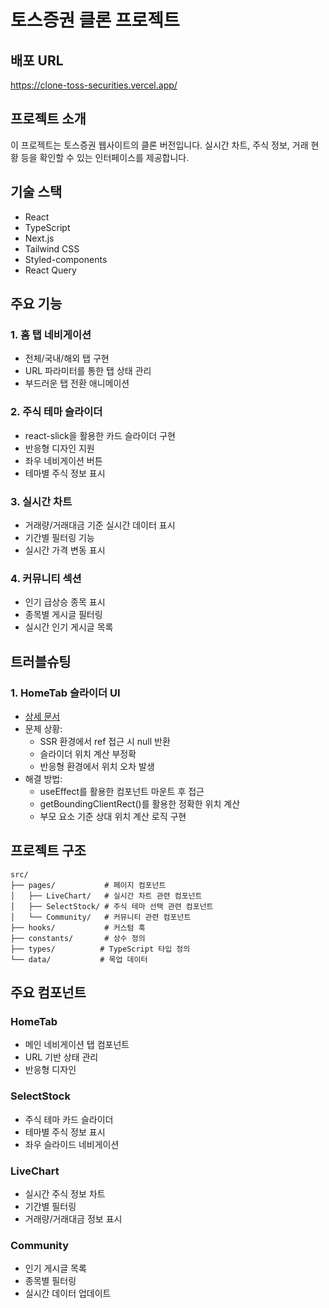 # 토스증권 클론 프로젝트

## 배포 URL

https://clone-toss-securities.vercel.app/

## 프로젝트 소개

이 프로젝트는 토스증권 웹사이트의 클론 버전입니다. 실시간 차트, 주식 정보, 거래 현황 등을 확인할 수 있는 인터페이스를 제공합니다.

## 기술 스택

- React
- TypeScript
- Next.js
- Tailwind CSS
- Styled-components
- React Query

## 주요 기능

### 1. 홈 탭 네비게이션

- 전체/국내/해외 탭 구현
- URL 파라미터를 통한 탭 상태 관리
- 부드러운 탭 전환 애니메이션

### 2. 주식 테마 슬라이더

- react-slick을 활용한 카드 슬라이더 구현
- 반응형 디자인 지원
- 좌우 네비게이션 버튼
- 테마별 주식 정보 표시

### 3. 실시간 차트

- 거래량/거래대금 기준 실시간 데이터 표시
- 기간별 필터링 기능
- 실시간 가격 변동 표시

### 4. 커뮤니티 섹션

- 인기 급상승 종목 표시
- 종목별 게시글 필터링
- 실시간 인기 게시글 목록

## 트러블슈팅

### 1. HomeTab 슬라이더 UI

- [상세 문서](docs/troubleshooting/components/HomeTabSlider.md)
- 문제 상황:
  - SSR 환경에서 ref 접근 시 null 반환
  - 슬라이더 위치 계산 부정확
  - 반응형 환경에서 위치 오차 발생
- 해결 방법:
  - useEffect를 활용한 컴포넌트 마운트 후 접근
  - getBoundingClientRect()를 활용한 정확한 위치 계산
  - 부모 요소 기준 상대 위치 계산 로직 구현

## 프로젝트 구조

```
src/
├── pages/           # 페이지 컴포넌트
│   ├── LiveChart/   # 실시간 차트 관련 컴포넌트
│   ├── SelectStock/ # 주식 테마 선택 관련 컴포넌트
│   └── Community/   # 커뮤니티 관련 컴포넌트
├── hooks/           # 커스텀 훅
├── constants/       # 상수 정의
├── types/          # TypeScript 타입 정의
└── data/           # 목업 데이터
```

## 주요 컴포넌트

### HomeTab

- 메인 네비게이션 탭 컴포넌트
- URL 기반 상태 관리
- 반응형 디자인

### SelectStock

- 주식 테마 카드 슬라이더
- 테마별 주식 정보 표시
- 좌우 슬라이드 네비게이션

### LiveChart

- 실시간 주식 정보 차트
- 기간별 필터링
- 거래량/거래대금 정보 표시

### Community

- 인기 게시글 목록
- 종목별 필터링
- 실시간 데이터 업데이트
